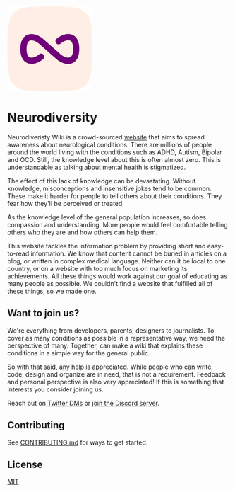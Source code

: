 ![Logo](public/favicons/favicon-192x192.png)

# Neurodiversity

Neurodiveristy Wiki is a crowd-sourced [website](https://neurodiversity.wiki) that aims to spread awareness about neurological conditions. There are millions of people around the world living with the conditions such as ADHD, Autism, Bipolar and OCD. Still, the knowledge level about this is often almost zero. This is understandable as talking about mental health is stigmatized.

The effect of this lack of knowledge can be devastating. Without knowledge, misconceptions and insensitive jokes tend to be common. These make it harder for people to tell others about their conditions. They fear how they'll be perceived or treated.

As the knowledge level of the general population increases, so does compassion and understanding. More people would feel comfortable telling others who they are and how others can help them.

This website tackles the information problem by providing short and easy-to-read information. We know that content cannot be buried in articles on a blog, or written in complex medical language. Neither can it be local to one country, or on a website with too much focus on marketing its achievements. All these things would work against our goal of educating as many people as possible. We couldn't find a website that fulfilled all of these things, so we made one.

## Want to join us?

We're everything from developers, parents, designers to journalists. To cover as many conditions as possible in a representative way, we need the perspective of many. Together, can make a wiki that explains these conditions in a simple way for the general public.

So with that said, any help is appreciated. While people who can write, code, design and organize are in need, that is not a requirement. Feedback and personal perspective is also very appreciated! If this is something that interests you consider joining us.

Reach out on [Twitter DMs](https://twitter.com/alvarlagerlof) or [join the Discord server](https://discord.gg/EcEyW9Xz3M).

## Contributing

See [CONTRIBUTING.md](/CONTRIBUTING.md) for ways to get started.

## License

[MIT](/LICENSE)
